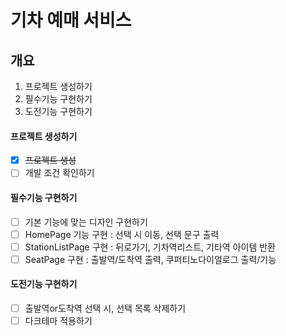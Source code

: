 # 기차 예매 서비스

## 개요
1. 프로젝트 생성하기
2. 필수기능 구현하기
3. 도전기능 구현하기

#### 프로젝트 생성하기
- [x] ~~프로젝트 생성~~
- [ ] 개발 조건 확인하기

#### 필수기능 구현하기
- [ ] 기본 기능에 맞는 디자인 구현하기
- [ ] HomePage 기능 구현 : 선택 시 이동, 선택 문구 출력
- [ ] StationListPage 구현 : 뒤로가기, 기차역리스트, 기타역 아이템 반환
- [ ] SeatPage 구현 : 출발역/도착역 출력, 쿠퍼티노다이얼로그 출력/기능

#### 도전기능 구현하기
- [ ] 출발역or도착역 선택 시, 선택 목록 삭제하기
- [ ] 다크테마 적용하기